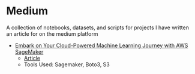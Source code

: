 # Medium
A collection of notebooks, datasets, and scripts for projects I have written an article for on the medium platform

- [Embark on Your Cloud-Powered Machine Learning Journey with AWS SageMaker](https://github.com/jingle77/Medium/tree/main/Embark%20on%20Your%20Cloud-Powered%20Machine%20Learning%20Journey%20with%20AWS%20SageMaker)
   - [Article](https://medium.com/towards-aws/embark-on-your-cloud-powered-machine-learning-journey-with-aws-sagemaker-b782cc3b64ad)
   - Tools Used: Sagemaker, Boto3, S3
